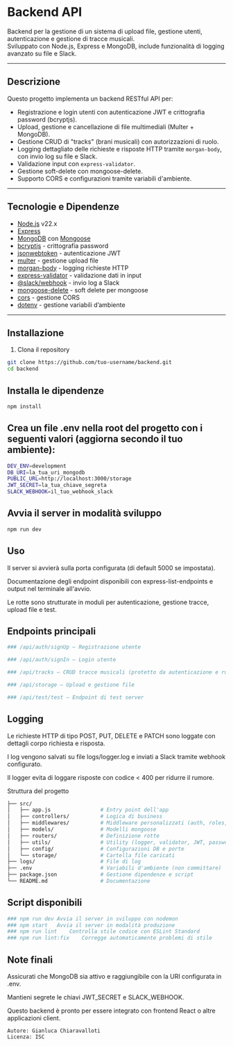 # Backend API

Backend per la gestione di un sistema di upload file, gestione utenti, autenticazione e gestione di tracce musicali.  
Sviluppato con Node.js, Express e MongoDB, include funzionalità di logging avanzato su file e Slack.

---

## Descrizione

Questo progetto implementa un backend RESTful API per:

- Registrazione e login utenti con autenticazione JWT e crittografia password (bcryptjs).
- Upload, gestione e cancellazione di file multimediali (Multer + MongoDB).
- Gestione CRUD di "tracks" (brani musicali) con autorizzazioni di ruolo.
- Logging dettagliato delle richieste e risposte HTTP tramite `morgan-body`, con invio log su file e Slack.
- Validazione input con `express-validator`.
- Gestione soft-delete con mongoose-delete.
- Supporto CORS e configurazioni tramite variabili d'ambiente.

---

## Tecnologie e Dipendenze

- [Node.js](https://nodejs.org/) v22.x  
- [Express](https://expressjs.com/)  
- [MongoDB](https://www.mongodb.com/) con [Mongoose](https://mongoosejs.com/)  
- [bcryptjs](https://www.npmjs.com/package/bcryptjs) - crittografia password  
- [jsonwebtoken](https://www.npmjs.com/package/jsonwebtoken) - autenticazione JWT  
- [multer](https://www.npmjs.com/package/multer) - gestione upload file  
- [morgan-body](https://www.npmjs.com/package/morgan-body) - logging richieste HTTP  
- [express-validator](https://express-validator.github.io/docs/) - validazione dati in input  
- [@slack/webhook](https://www.npmjs.com/package/@slack/webhook) - invio log a Slack  
- [mongoose-delete](https://www.npmjs.com/package/mongoose-delete) - soft delete per mongoose  
- [cors](https://www.npmjs.com/package/cors) - gestione CORS  
- [dotenv](https://www.npmjs.com/package/dotenv) - gestione variabili d’ambiente  

---

## Installazione

1. Clona il repository

```bash
git clone https://github.com/tuo-username/backend.git
cd backend
```
## Installa le dipendenze

```bash
npm install
```

## Crea un file .env nella root del progetto con i seguenti valori (aggiorna secondo il tuo ambiente):

```bash
DEV_ENV=development
DB_URI=la_tua_uri_mongodb
PUBLIC_URL=http://localhost:3000/storage
JWT_SECRET=la_tua_chiave_segreta
SLACK_WEBHOOK=il_tuo_webhook_slack
```

## Avvia il server in modalità sviluppo

```bash
npm run dev
```

## Uso

Il server si avvierà sulla porta configurata (di default 5000 se impostata).

Documentazione degli endpoint disponibili con express-list-endpoints e output nel terminale all'avvio.

Le rotte sono strutturate in moduli per autenticazione, gestione tracce, upload file e test.

## Endpoints principali

```bash
### /api/auth/signUp — Registrazione utente

### /api/auth/signIn — Login utente

### /api/tracks — CRUD tracce musicali (protetto da autenticazione e ruoli)

### /api/storage — Upload e gestione file

### /api/test/test — Endpoint di test server
```

## Logging

Le richieste HTTP di tipo POST, PUT, DELETE e PATCH sono loggate con dettagli corpo richiesta e risposta.

I log vengono salvati su file logs/logger.log e inviati a Slack tramite webhook configurato.

Il logger evita di loggare risposte con codice < 400 per ridurre il rumore.

Struttura del progetto
```bash
├── src/
│   ├── app.js                # Entry point dell'app
│   ├── controllers/          # Logica di business
│   ├── middlewares/          # Middleware personalizzati (auth, roles, validator)
│   ├── models/               # Modelli mongoose
│   ├── routers/              # Definizione rotte
│   ├── utils/                # Utility (logger, validator, JWT, password)
│   ├── config/               # Configurazioni DB e porte
│   └── storage/              # Cartella file caricati
├── logs/                     # File di log
├── .env                      # Variabili d'ambiente (non committare)
├── package.json              # Gestione dipendenze e script
└── README.md                 # Documentazione
```

## Script disponibili

```bash
### npm run dev	Avvia il server in sviluppo con nodemon
### npm start	Avvia il server in modalità produzione
### npm run lint	Controlla stile codice con ESLint Standard
### npm run lint:fix	Corregge automaticamente problemi di stile
```


## Note finali

Assicurati che MongoDB sia attivo e raggiungibile con la URI configurata in .env.

Mantieni segrete le chiavi JWT_SECRET e SLACK_WEBHOOK.

Questo backend è pronto per essere integrato con frontend React o altre applicazioni client.

```
Autore: Gianluca Chiaravalloti
Licenza: ISC
```